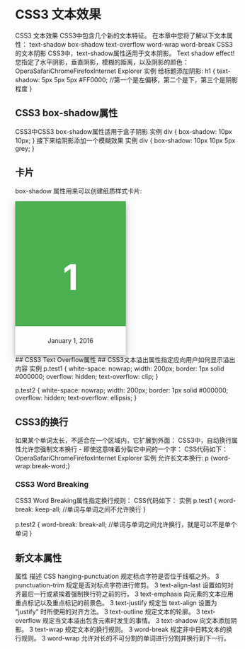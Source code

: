 # CSS3 文本效果 #
CSS3 文本效果
CSS3中包含几个新的文本特征。
在本章中您将了解以下文本属性：
text-shadow
box-shadow
text-overflow
word-wrap
word-break
CSS3的文本阴影
CSS3中，text-shadow属性适用于文本阴影。
Text shadow effect!
您指定了水平阴影，垂直阴影，模糊的距离，以及阴影的颜色：
OperaSafariChromeFirefoxInternet Explorer
实例
给标题添加阴影:
h1
{
text-shadow: 5px 5px 5px #FF0000;
//第一个是左偏移，第二个是下，第三个是阴影程度
}
## CSS3 box-shadow属性 ##
CSS3中CSS3 box-shadow属性适用于盒子阴影
实例
div { 
box-shadow: 10px 10px; 
}
接下来给阴影添加一个模糊效果
实例
div { 
box-shadow: 10px 10px 5px grey; 
}
  <!DOCTYPE html>
  <html>
  <head>
  <meta charset="utf-8">
  <title>菜鸟教程(runoob.com)</title>
  <style>
  div.card {
      width: 250px;
      box-shadow: 0 4px 8px 0 rgba(0, 0, 0, 0.2), 0 6px 20px 0 rgba(0, 0, 0, 0.19);
      text-align: center;
  }
  div.header {
      background-color: #4CAF50;
      color: white;
      padding: 10px;
      font-size: 40px;
  }
  div.container {
      padding: 10px;
  }
  </style>
  </head>
  <body>
  <h2>卡片</h2>
  <p>box-shadow 属性用来可以创建纸质样式卡片:</p>
  <div class="card">
    <div class="header">
      <h1>1</h1>
    </div>
    <div class="container">
      <p>January 1, 2016</p>
    </div>
  </div>
  </body>
  </html>
## CSS3 Text Overflow属性 ##
CSS3文本溢出属性指定应向用户如何显示溢出内容
实例
p.test1 { 
white-space: nowrap; 
width: 200px; 
border: 1px solid #000000; 
overflow: hidden; 
text-overflow: clip; 
} 

p.test2 { 
white-space: nowrap; 
width: 200px; 
border: 1px solid #000000; 
overflow: hidden; 
text-overflow: ellipsis; 
}
## CSS3的换行 ##
如果某个单词太长，不适合在一个区域内，它扩展到外面：
CSS3中，自动换行属性允许您强制文本换行 - 即使这意味着分裂它中间的一个字：
CSS代码如下：
OperaSafariChromeFirefoxInternet Explorer
实例
允许长文本换行:
p {word-wrap:break-word;}
### CSS3 Word Breaking ###
CSS3 Word Breaking属性指定换行规则：
CSS代码如下：
实例
p.test1 { 
word-break: keep-all; 
//单词与单词之间不允许换行
} 

p.test2 { 
word-break: break-all; 
//单词与单词之间允许换行，就是可以不是单个单词
}
## 新文本属性 ##
属性	描述	CSS
hanging-punctuation	规定标点字符是否位于线框之外。	3
punctuation-trim	规定是否对标点字符进行修剪。	3
text-align-last	设置如何对齐最后一行或紧挨着强制换行符之前的行。	3
text-emphasis	向元素的文本应用重点标记以及重点标记的前景色。	3
text-justify	规定当 text-align 设置为 "justify" 时所使用的对齐方法。	3
text-outline	规定文本的轮廓。	3
text-overflow	规定当文本溢出包含元素时发生的事情。	3
text-shadow	向文本添加阴影。	3
text-wrap	规定文本的换行规则。	3
word-break	规定非中日韩文本的换行规则。	3
word-wrap	允许对长的不可分割的单词进行分割并换行到下一行。